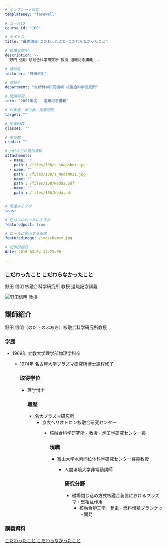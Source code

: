 ```yaml
---
# テンプレート指定
templateKey: "farewell"

# コースID
course_id: "108"

# タイトル
title: "最終講義-こだわったこと-こだわらなかったこと"

# 簡単な説明
description: >-
  野田 信明 核融合科学研究所 教授 退職記念講義...

# 講師名
lecturer: "野田信明"

# 部局名
department: "自然科学研究機構 核融合科学研究所"

# 開講時限
term: "2007年度	退職記念講義"

# 対象者、単位数、授業回数
target: ""

# 授業回数
classes: ""

# 単位数
credit: ""

# pdfなどの追加資料
attachments: 
  - name: "" 
    path : /files/108/s_snapshot.jpg
  - name: "" 
    path : /files/108/s_NodaN021.jpg
  - name: "" 
    path : /files/108/Noda2.pdf
  - name: "" 
    path : /files/108/Noda.pdf


# 関連するタグ
tags:

# 色付けのロールにするか
featuredpost: true

# ロールに表示する画像
featuredimage: /img/chemex.jpg

# 記事投稿日
date: 2016-03-04 14:23:00

---
```

### こだわったこと こだわらなかったこと 

野田 信明 核融合科学研究所 教授 退職記念講義

![野田信明 教授](/files/108/s_NodaN021.jpg) 
## 講師紹介

野田 信明（のだ・のぶあき）核融合科学研究所教授 

### 学歴

  * 1969年 立教大学理学部物理学科卒 
      * 1974年 名古屋大学プラズマ研究所博士課程修了  
        ### 取得学位
        
          * 理学博士  
            ### 職歴
            
              * 名大プラズマ研究所 
                  * 京大ヘリオトロン核融合研究センター 
                      * 核融合科学研究所・教授・炉工学研究センター長  
                        ### 現職
                        
                          * 富山大学水素同位体科学研究センター客員教授 
                              * 人間環境大学非常勤講師 
                                ### 研究分野
                                
                                  * 磁場閉じ込め方式核融合装置におけるプラズマ・壁相互作用 
                                      * 核融合炉工学，発電・燃料増殖ブランケット開発
### 講義資料


[こだわったこと こだわらなかったこと](/files/108/Noda.pdf) 
